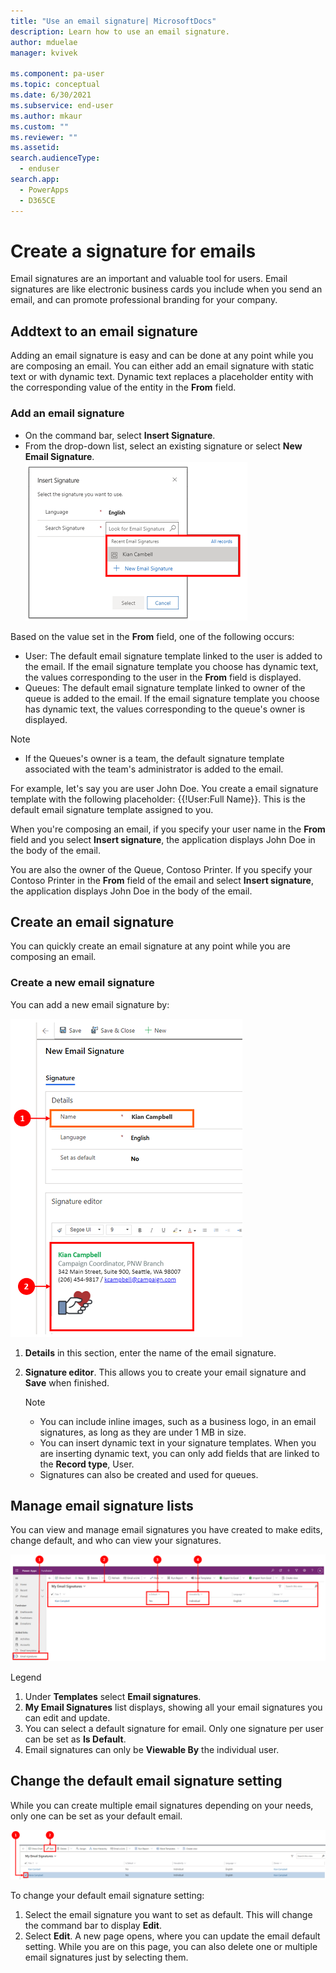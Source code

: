 ```yaml
---
title: "Use an email signature| MicrosoftDocs"
description: Learn how to use an email signature.
author: mduelae
manager: kvivek

ms.component: pa-user
ms.topic: conceptual
ms.date: 6/30/2021
ms.subservice: end-user
ms.author: mkaur
ms.custom: ""
ms.reviewer: ""
ms.assetid: 
search.audienceType: 
  - enduser
search.app: 
  - PowerApps
  - D365CE
---
```



# Create a signature for emails

Email signatures are an important and valuable tool for users. Email signatures are like electronic business cards you include when you send an email, and can promote professional branding for your company.

## Addtext to an email signature
Adding an email signature is easy and can be done at any point while you are composing an email. You can either add an email signature with static text or with dynamic text. Dynamic text replaces a placeholder entity with the corresponding value of the entity in the **From** field. 

### Add an email signature
- On the command bar, select **Insert Signature**.  
- From the drop-down list, select an existing signature or select **New Email Signature**.<BR>
![How to add an email signature.](media\email-how-to-add-an-email-signature-1a.png "How to add an email signature")

Based on the value set in the **From** field, one of the following occurs:

- User: The default email signature template linked to the user is added to the email.  If the email signature template you choose has dynamic text, the values corresponding to the user in the **From** field is displayed.
- Queues: The default email signature template linked to owner of the queue is added to the email.  If the email signature template you choose has dynamic text, the values corresponding to the queue's owner is displayed.
> [!Note]
> - If the Queues's owner is a team, the default signature template associated with the team's administrator is added to the email.

For example, let's say you are user John Doe. You create a email signature template with the following placeholder: {{!User:Full Name}}. This is the default email signature template assigned to you.

When you're composing an email, if you specify your user name in the **From** field and you select **Insert signature**, the application displays John Doe in the body of the email.

You are also the owner of the Queue, Contoso Printer. If you specify your Contoso Printer in the **From** field of the email and select **Insert signature**, the application displays John Doe in the body of the email.


## Create an email signature
You can quickly create an email signature at any point while you are composing an email.

### Create a new email signature

You can add a new email signature by:

   ![Add a new email signature.](media\email-how-to-create-an-email-signature-1b.png "Add a new email signature")

   1. **Details** in this section, enter the name of the email signature.
   2. **Signature editor**. This allows you to create your email signature and **Save** when finished. 

      > [!Note] 
      > - You can  include inline images, such as a business logo, in an email signatures, as long as they are under 1 MB in size.
      > -  You can insert dynamic text in your signature templates. When you are inserting dynamic text, you can only add fields that are linked to the **Record type**, User.
      > - Signatures can also be created and used for queues.
      
## Manage email signature lists

You can view and manage email signatures you have created to make edits, change default, and who can view your signatures.

   ![Manage email signature lists.](media\email-manage-email-signature-lists-11a.png "Manage email signature lists")

   Legend
   1. Under **Templates** select **Email signatures**.
   2. **My Email Signatures** list displays, showing all your email signatures you can edit and update.
   3. You can select a default signature for email. Only one signature per user can be set as **Is Default**. 
   4. Email signatures can only be **Viewable By** the individual user.

## Change the default email signature setting
While you can create multiple email signatures depending on your needs, only one can be set as your default email.   

   ![Change email signature default setting.](media\email-change-email-signature-default-setting-1a.png "Change email signature default setting")

   To change your default email signature setting:
   1. Select the email signature you want to set as default. This will change the command bar to display **Edit**.
   2. Select **Edit**. A new page opens, where you can update the email default setting. While you are on this page, you can also delete one or multiple email signatures just by selecting them.
